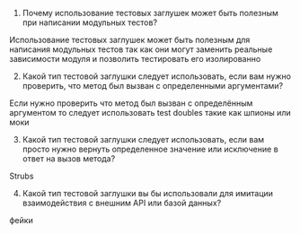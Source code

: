 1)  Почему использование тестовых заглушек может быть полезным при написании модульных тестов?

Использование тестовых заглушек может быть полезным для написания модульных тестов так как они могут заменить реальные зависимости модуля и позволить тестировать его изолированно

2) Какой тип тестовой заглушки следует использовать, если вам нужно проверить, что метод был вызван с определенными аргументами?

Если нужно проверить что метод был вызван с определённым аргументом то следует использовать test doubles такие как шпионы или моки

3) Какой тип тестовой заглушки следует использовать, если вам просто нужно вернуть определенное значение или исключение в ответ на вызов метода?

Strubs

4) Какой тип тестовой заглушки вы бы использовали для имитации  взаимодействия с внешним API или базой данных?

фейки
